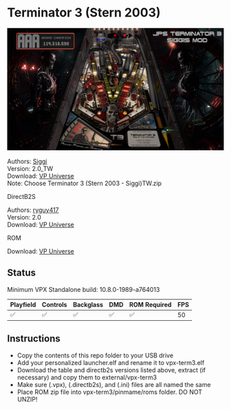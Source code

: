 # Terminator 3 (Stern 2003)

![Table Preview](../../images/vpx-term3.png)

Authors: [Siggi](https://vpuniverse.com/profile/8779-siggi/)  
Version: 2.0_TW  
Download: [VP Universe](https://vpuniverse.com/files/file/15094-terminator-3-stern-2003-siggis-mod-jp/)  
Note: Choose Terminator 3 (Stern 2003 - Siggi)TW.zip

DirectB2S

Authors: [ryguy417](https://vpuniverse.com/profile/31096-ryguy417/)  
Version: 2.0  
Download: [VP Universe](https://vpuniverse.com/files/file/12992-terminator-3-stern-2003-b2s-with-full-dmd/)

ROM

Download: [VP Universe](https://vpuniverse.com/files/file/869-term3zip/)

## Status 

Minimum VPX Standalone build: 10.8.0-1989-a764013

| Playfield | Controls | Backglass | DMD | ROM Required | FPS | 
|-----------|----------|-----------|-----|--------------|-----|
| :white_check_mark: | :white_check_mark: | :white_check_mark: | :white_check_mark: | :white_check_mark: | 50 |

## Instructions

- Copy the contents of this repo folder to your USB drive
- Add your personalized launcher.elf and rename it to vpx-term3.elf
- Download the table and directb2s versions listed above, extract (if necessary) and copy them to external/vpx-term3
- Make sure (.vpx), (.directb2s), and (.ini) files are all named the same
- Place ROM zip file into vpx-term3/pinmame/roms folder. DO NOT UNZIP!
